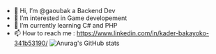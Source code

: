- 👋 Hi, I’m @gaoubak a Backend Dev
- 👀 I’m interested in Game developement
- 🌱 I’m currently learning C# and PHP
- 📫 How to reach me : https://www.linkedin.com/in/kader-bakayoko-341b53190/
![Anurag's GitHub stats](https://github-readme-stats.vercel.app/api?username=anuraghazra&show_icons=true&theme=radical)
<!---
gaoubak/gaoubak is a ✨ special ✨ repository because its `README.md` (this file) appears on your GitHub profile.
You can click the Preview link to take a look at your changes.
--->
